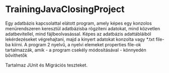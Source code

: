 # TrainingJavaClosingProject

Egy adatbázis kapcsolattal elátott program, amely képes egy konzolos menürendszeren keresztül adatbázisba rögzíteni adatokat, mind közvetlen adatbevitellel, mind fájlbeolvasással.
Képes az adatbázis adattábláiból lekérdezéseket végrehajtani, majd a kinyert adatokat konzolta vagy *.txt file-ba kiírni.
A program 2 nyelvű, a nyelvi elemeket properties file-ok tartalmazzák, amik - a program csekély módosításával - könnyedén bővíthetők

Tartalmaz JUnit és Migrációs teszteket.
